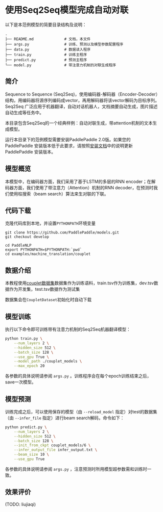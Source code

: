 # 使用Seq2Seq模型完成自动对联

以下是本范例模型的简要目录结构及说明：

```
.
├── README.md              # 文档，本文件
├── args.py                # 训练、预测以及模型参数配置程序
├── data.py                # 数据读入程序
├── train.py               # 训练主程序
├── predict.py             # 预测主程序
└── model.py               # 带注意力机制的对联生成程序
```

## 简介

Sequence to Sequence (Seq2Seq)，使用编码器-解码器（Encoder-Decoder）结构，用编码器将源序列编码成vector，再用解码器将该vector解码为目标序列。Seq2Seq 广泛应用于机器翻译，自动对话机器人，文档摘要自动生成，图片描述自动生成等任务中。

本目录包含Seq2Seq的一个经典样例：自动对联生成，带attention机制的文本生成模型。

运行本目录下的范例模型需要安装PaddlePaddle 2.0版。如果您的 PaddlePaddle 安装版本低于此要求，请按照[安装文档](https://www.paddlepaddle.org.cn/#quick-start)中的说明更新 PaddlePaddle 安装版本。


## 模型概览

本模型中，在编码器方面，我们采用了基于LSTM的多层的RNN encoder；在解码器方面，我们使用了带注意力（Attention）机制的RNN decoder，在预测时我们使用柱搜索（beam search）算法来生对联的下联。

## 代码下载

克隆代码库到本地，并设置`PYTHONPATH`环境变量

```shell
git clone https://github.com/PaddlePaddle/models.git
git checkout develop

cd PaddleNLP
export PYTHONPATH=$PYTHONPATH:`pwd`
cd examples/machine_translation/couplet
```

## 数据介绍

本教程使用[couplet数据集](https://bj.bcebos.com/paddlehub-dataset/couplet.tar.gz)数据集作为训练语料，train.tsv作为训练集，dev.tsv数据作为开发集，test.tsv数据作为测试集

数据集会在`CoupletDataset`初始化时自动下载

## 模型训练

执行以下命令即可训练带有注意力机制的Seq2Seq机器翻译模型：

```sh
python train.py \
    --num_layers 2 \
    --hidden_size 512 \
    --batch_size 128 \
    --use_gpu True \
    --model_path ./couplet_models \
    --max_epoch 20
```

各参数的具体说明请参阅 `args.py` 。训练程序会在每个epoch训练结束之后，save一次模型。


## 模型预测

训练完成之后，可以使用保存的模型（由 `--reload_model` 指定）对test的数据集（由 `--infer_file` 指定）进行beam search解码，命令如下：

```sh
python predict.py \
    --num_layers 2 \
    --hidden_size 512 \
    --batch_size 128 \
    --init_from_ckpt couplet_models/6 \
    --infer_output_file infer_output.txt \
    --beam_size 10 \
    --use_gpu True

```

各参数的具体说明请参阅 `args.py` ，注意预测时所用模型超参数需和训练时一致。

## 效果评价
(TODO: liujiaqi)

